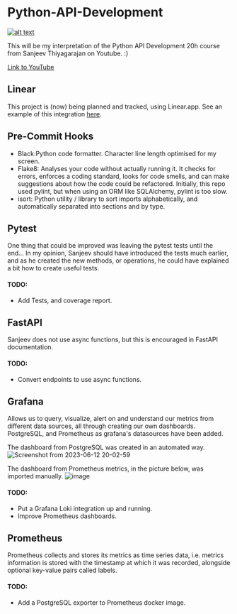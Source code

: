 # Python-API-Development

[![alt text][image]][hyperlink]

[hyperlink]: https://youtu.be/0sOvCWFmrtA
[image]:
https://github.com/ialvata/Python-API-Development/assets/110241614/6ee51d95-4301-4857-9765-5784aa2d1548
(Screenshot of YouTube Video Course)




This will be my interpretation of the Python API Development 20h course from Sanjeev Thiyagarajan on Youtube. :) 

[Link to YouTube](https://www.youtube.com/watch?v=0sOvCWFmrtA&ab_channel=freeCodeCamp.org)

## Linear 
This project is (now) being planned and tracked, using Linear.app. See an example of this integration [here](https://github.com/ialvata/Python-API-Development/pull/11).

## Pre-Commit Hooks
- Black:Python code formatter. Character line length optimised for my screen.
- Flake8: Analyses your code without actually running it. It checks for errors, enforces a coding standard, looks for code smells, and can make suggestions about how the code could be refactored. Initially, this repo used pylint, but when using an ORM like SQLAlchemy, pylint is too slow.
- isort: Python utility / library to sort imports alphabetically, and automatically separated into sections and by type.

## Pytest
One thing that could be improved was leaving the pytest tests until the end... In my opinion, Sanjeev should have introduced the tests much earlier, and as he created the new methods, or operations, he could have explained a bit how to create useful tests.
#### TODO:
- Add Tests, and coverage report.

## FastAPI
Sanjeev does not use async functions, but this is encouraged in FastAPI documentation.
#### TODO:
- Convert endpoints to use async functions.

## Grafana
Allows us to query, visualize, alert on and understand our metrics from different data sources, all through creating our own dashboards.
PostgreSQL, and Prometheus as grafana's datasources have been added.
 
The dashboard from PostgreSQL was created in an automated way.
![Screenshot from 2023-06-12 20-02-59](https://github.com/ialvata/Python-API-Development/assets/110241614/1605597f-619b-447d-8a03-c0364859ab7d)

The dashboard from Prometheus metrics, in the picture below, was imported manually.
![image](https://github.com/ialvata/Python-API-Development/assets/110241614/74f8cbbe-78c3-4389-abe7-9b8841dc077d)

#### TODO: 
- Put a Grafana Loki integration up and running.
- Improve Prometheus dashboards.

## Prometheus
Prometheus collects and stores its metrics as time series data, i.e. metrics information is stored with the timestamp at which it was recorded, alongside optional key-value pairs called labels.
#### TODO: 
- Add a PostgreSQL exporter to Prometheus docker image.
